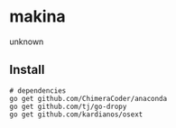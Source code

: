 # makina
unknown 

## Install
```
# dependencies
go get github.com/ChimeraCoder/anaconda
go get github.com/tj/go-dropy
go get github.com/kardianos/osext

```
